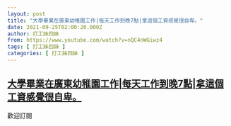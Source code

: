 ```yaml
---
layout: post
title: "大學畢業在廣東幼稚園工作|每天工作到晚7點|拿這個工資感覺很自卑。"
date: 2021-09-25T02:00:20.000Z
author: 打工妹四妹
from: https://www.youtube.com/watch?v=nQC4nWGiwz4
tags: [ 打工妹四妹 ]
categories: [ 打工妹四妹 ]
---
```

<!--1632535220000-->
[大學畢業在廣東幼稚園工作|每天工作到晚7點|拿這個工資感覺很自卑。](https://www.youtube.com/watch?v=nQC4nWGiwz4)
------

<div>
歡迎訂閱
</div>
